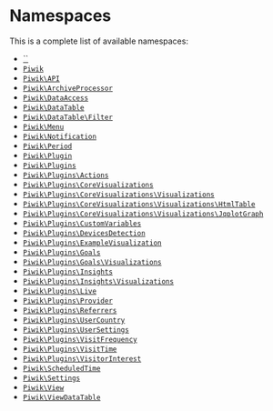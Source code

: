 Namespaces
==========

This is a complete list of available namespaces:

- [``]()
- [`Piwik`](Piwik)
- [`Piwik\API`](Piwik/API)
- [`Piwik\ArchiveProcessor`](Piwik/ArchiveProcessor)
- [`Piwik\DataAccess`](Piwik/DataAccess)
- [`Piwik\DataTable`](Piwik/DataTable)
- [`Piwik\DataTable\Filter`](Piwik/DataTable/Filter)
- [`Piwik\Menu`](Piwik/Menu)
- [`Piwik\Notification`](Piwik/Notification)
- [`Piwik\Period`](Piwik/Period)
- [`Piwik\Plugin`](Piwik/Plugin)
- [`Piwik\Plugins`](Piwik/Plugins)
- [`Piwik\Plugins\Actions`](Piwik/Plugins/Actions)
- [`Piwik\Plugins\CoreVisualizations`](Piwik/Plugins/CoreVisualizations)
- [`Piwik\Plugins\CoreVisualizations\Visualizations`](Piwik/Plugins/CoreVisualizations/Visualizations)
- [`Piwik\Plugins\CoreVisualizations\Visualizations\HtmlTable`](Piwik/Plugins/CoreVisualizations/Visualizations/HtmlTable)
- [`Piwik\Plugins\CoreVisualizations\Visualizations\JqplotGraph`](Piwik/Plugins/CoreVisualizations/Visualizations/JqplotGraph)
- [`Piwik\Plugins\CustomVariables`](Piwik/Plugins/CustomVariables)
- [`Piwik\Plugins\DevicesDetection`](Piwik/Plugins/DevicesDetection)
- [`Piwik\Plugins\ExampleVisualization`](Piwik/Plugins/ExampleVisualization)
- [`Piwik\Plugins\Goals`](Piwik/Plugins/Goals)
- [`Piwik\Plugins\Goals\Visualizations`](Piwik/Plugins/Goals/Visualizations)
- [`Piwik\Plugins\Insights`](Piwik/Plugins/Insights)
- [`Piwik\Plugins\Insights\Visualizations`](Piwik/Plugins/Insights/Visualizations)
- [`Piwik\Plugins\Live`](Piwik/Plugins/Live)
- [`Piwik\Plugins\Provider`](Piwik/Plugins/Provider)
- [`Piwik\Plugins\Referrers`](Piwik/Plugins/Referrers)
- [`Piwik\Plugins\UserCountry`](Piwik/Plugins/UserCountry)
- [`Piwik\Plugins\UserSettings`](Piwik/Plugins/UserSettings)
- [`Piwik\Plugins\VisitFrequency`](Piwik/Plugins/VisitFrequency)
- [`Piwik\Plugins\VisitTime`](Piwik/Plugins/VisitTime)
- [`Piwik\Plugins\VisitorInterest`](Piwik/Plugins/VisitorInterest)
- [`Piwik\ScheduledTime`](Piwik/ScheduledTime)
- [`Piwik\Settings`](Piwik/Settings)
- [`Piwik\View`](Piwik/View)
- [`Piwik\ViewDataTable`](Piwik/ViewDataTable)
